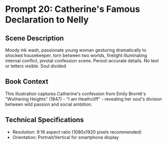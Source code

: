 # Prompt 20: Catherine's Famous Declaration to Nelly

## Scene Description
Moody ink wash, passionate young woman gesturing dramatically to shocked housekeeper, torn between two worlds, firelight illuminating internal conflict, pivotal confession scene. Period-accurate details. No text or letters visible. Soul divided.

## Book Context
This illustration captures Catherine's confession from Emily Brontë's "Wuthering Heights" (1847) - "I am Heathcliff" - revealing her soul's division between wild passion and social ambition.

## Technical Specifications
- Resolution: 9:16 aspect ratio (1080x1920 pixels recommended)
- Orientation: Portrait/Vertical for smartphone display